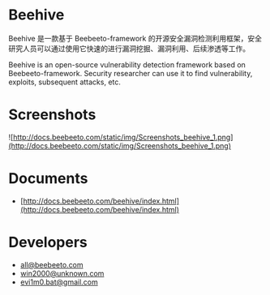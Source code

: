 # Beehive

Beehive 是一款基于 Beebeeto-framework 的开源安全漏洞检测利用框架，安全研究人员可以通过使用它快速的进行漏洞挖掘、漏洞利用、后续渗透等工作。

Beehive is an open-source vulnerability detection framework based on Beebeeto-framework. Security researcher can use it to find vulnerability, exploits, subsequent attacks, etc.


# Screenshots

![http://docs.beebeeto.com/static/img/Screenshots_beehive_1.png](http://docs.beebeeto.com/static/img/Screenshots_beehive_1.png)

# Documents

- [http://docs.beebeeto.com/beehive/index.html](http://docs.beebeeto.com/beehive/index.html)

# Developers

- all@beebeeto.com
- win2000@unknown.com
- evi1m0.bat@gmail.com